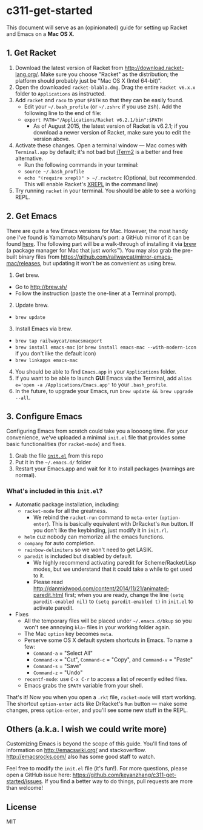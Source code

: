 # c311-get-started

This document will serve as an (opinionated) guide for setting up Racket and Emacs on a **Mac OS X**.

## 1. Get Racket
1. Download the latest version of Racket from http://download.racket-lang.org/. Make sure you choose "Racket" as the distribution; the platform should probably just be "Mac OS X (Intel 64-bit)".
2. Open the downloaded `racket-blabla.dmg`. Drag the entire `Racket v6.x.x` folder to `Applications` as instructed.
3. Add `racket` and `raco` to your `$PATH` so that they can be easily found.
   - Edit your `~/.bash_profile` (or `~/.zshrc` if you use zsh). Add the following line to the end of file:
   - `export PATH="/Applications/Racket v6.2.1/bin":$PATH`
     - As of August 2015, the latest version of Racket is v6.2.1; if you download a newer version of Racket, make sure you to edit the version above.
4. Activate these changes. Open a terminal window — Mac comes with `Terminal.app` by default; it's not bad but [iTerm2](https://www.iterm2.com/) is a better and free alternative.
   - Run the following commands in your terminal:
   - `source ~/.bash_profile`
   - `echo "(require xrepl)" > ~/.racketrc` (Optional, but recommended. This will enable Racket's [XREPL](http://pkg-build.racket-lang.org/doc/xrepl/index.html) in the command line)
5. Try running `racket` in your terminal. You should be able to see a working REPL.

## 2. Get Emacs
There are quite a few Emacs versions for Mac. However, the most handy one I've found is Yamamoto Mitsuharu's port: a GitHub mirror of it can be found [here](https://github.com/railwaycat/mirror-emacs-mac). The following part will be a walk-through of installing it via [brew](http://brew.sh/) (a package manager for Mac that just works™). You may also grab the pre-built binary files from https://github.com/railwaycat/mirror-emacs-mac/releases, but updating it won't be as convenient as using brew.

1. Get brew.
  - Go to http://brew.sh/
  - Follow the instruction (paste the one-liner at a Terminal prompt).
2. Update brew.
  - `brew update`
3. Install Emacs via brew.
  - `brew tap railwaycat/emacsmacport`
  - `brew install emacs-mac` (or `brew install emacs-mac --with-modern-icon` if you don't like the default icon)
  - `brew linkapps emacs-mac`
4. You should be able to find `Emacs.app` in your `Applications` folder.
5. If you want to be able to launch **GUI** Emacs via the Terminal, add `alias e='open -a /Applications/Emacs.app'` to your `.bash_profile`.
5. In the future, to upgrade your Emacs, run `brew update && brew upgrade --all`.

## 3. Configure Emacs
Configuring Emacs from scratch could take you a loooong time. For your convenience, we've uploaded a minimal `init.el` file that provides some basic functionalities (for `racket-mode`) and fixes.

1. Grab the file [`init.el`](./init.el) from this repo
2. Put it in the `~/.emacs.d/` folder
3. Restart your Emacs.app and wait for it to install packages (warnings are normal).

### What's included in this `init.el`?
- Automatic package installation, including:
  - `racket-mode` for all the greatness.
    - We rebind the `racket-run` command to `meta-enter` (`option-enter`). This is basically equivalent with DrRacket's `Run` button. If you don't like the keybinding, just modify it in `init.rl`.
  - `helm` cuz nobody can memorize all the emacs functions.
  - `company` for auto completion.
  - `rainbow-delimiters` so we won't need to get LASIK.
  - `paredit` is included but disabled by default.
    - We highly recommend activating paredit for Scheme/Racket/Lisp modes, but we understand that it could take a while to get used to it.
    - Please read http://danmidwood.com/content/2014/11/21/animated-paredit.html first; when you are ready, change the line `(setq paredit-enabled nil)` to `(setq paredit-enabled t)` in `init.el` to activate paredit.
- Fixes
  - All the temporary files will be placed under `~/.emacs.d/bkup` so you won't see annoying `bla~` files in your working folder again.
  - The Mac `option` key becomes `meta`.
  - Perserve some OS X default system shortcuts in Emacs. To name a few:
    - `Command-a` = "Select All"
    - `Command-x` = "Cut", `Command-c` = "Copy", and `Command-v` = "Paste"
    - `Command-s` = "Save"
    - `Command-z` = "Undo"
  - `recentf-mode`: use `C-x C-r` to access a list of recently edited files.
  - Emacs grabs the `$PATH` variable from your shell.

That's it! Now you when you open a `.rkt` file, `racket-mode` will start working. The shortcut `option-enter` acts like DrRacket's `Run` button — make some changes, press `option-enter`, and you'll see some new stuff in the REPL.

## Others (a.k.a. I wish we could write more)
Customizing Emacs is beyond the scope of this guide. You'll find tons of information on http://emacswiki.org/ and stackoverflow. http://emacsrocks.com/ also has some good staff to watch.

Feel free to modify the `init.el` file (it's fun!). For more questions, please open a GitHub issue here: https://github.com/keyanzhang/c311-get-started/issues. If you find a better way to do things, pull requests are more than welcome!

## License
MIT
